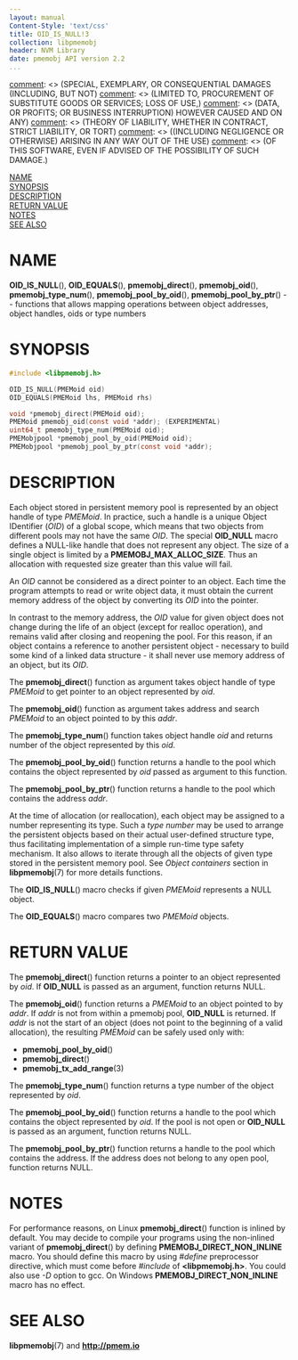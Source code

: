 ```yaml
---
layout: manual
Content-Style: 'text/css'
title: OID_IS_NULL!3
collection: libpmemobj
header: NVM Library
date: pmemobj API version 2.2
...
```


[comment]: <> (Copyright 2017, Intel Corporation)

[comment]: <> (Redistribution and use in source and binary forms, with or without)
[comment]: <> (modification, are permitted provided that the following conditions)
[comment]: <> (are met:)
[comment]: <> (    * Redistributions of source code must retain the above copyright)
[comment]: <> (      notice, this list of conditions and the following disclaimer.)
[comment]: <> (    * Redistributions in binary form must reproduce the above copyright)
[comment]: <> (      notice, this list of conditions and the following disclaimer in)
[comment]: <> (      the documentation and/or other materials provided with the)
[comment]: <> (      distribution.)
[comment]: <> (    * Neither the name of the copyright holder nor the names of its)
[comment]: <> (      contributors may be used to endorse or promote products derived)
[comment]: <> (      from this software without specific prior written permission.)

[comment]: <> (THIS SOFTWARE IS PROVIDED BY THE COPYRIGHT HOLDERS AND CONTRIBUTORS)
[comment]: <> ("AS IS" AND ANY EXPRESS OR IMPLIED WARRANTIES, INCLUDING, BUT NOT)
[comment]: <> (LIMITED TO, THE IMPLIED WARRANTIES OF MERCHANTABILITY AND FITNESS FOR)
[comment]: <> (A PARTICULAR PURPOSE ARE DISCLAIMED. IN NO EVENT SHALL THE COPYRIGHT)
[comment]: <> (OWNER OR CONTRIBUTORS BE LIABLE FOR ANY DIRECT, INDIRECT, INCIDENTAL,)
[comment]: <> (SPECIAL, EXEMPLARY, OR CONSEQUENTIAL DAMAGES (INCLUDING, BUT NOT)
[comment]: <> (LIMITED TO, PROCUREMENT OF SUBSTITUTE GOODS OR SERVICES; LOSS OF USE,)
[comment]: <> (DATA, OR PROFITS; OR BUSINESS INTERRUPTION) HOWEVER CAUSED AND ON ANY)
[comment]: <> (THEORY OF LIABILITY, WHETHER IN CONTRACT, STRICT LIABILITY, OR TORT)
[comment]: <> ((INCLUDING NEGLIGENCE OR OTHERWISE) ARISING IN ANY WAY OUT OF THE USE)
[comment]: <> (OF THIS SOFTWARE, EVEN IF ADVISED OF THE POSSIBILITY OF SUCH DAMAGE.)

[comment]: <> (oid_is_null.3 -- man page for persistent objects identifier and functions)

[NAME](#name)<br />
[SYNOPSIS](#synopsis)<br />
[DESCRIPTION](#description)<br />
[RETURN VALUE](#return-value)<br />
[NOTES](#notes)<br />
[SEE ALSO](#see-also)<br />


# NAME #

**OID_IS_NULL**(), **OID_EQUALS**(),
**pmemobj_direct**(), **pmemobj_oid**(),
**pmemobj_type_num**(), **pmemobj_pool_by_oid**(),
**pmemobj_pool_by_ptr**() -- functions that allows mapping
operations between object addresses, object handles, oids or type numbers


# SYNOPSIS #

```c
#include <libpmemobj.h>

OID_IS_NULL(PMEMoid oid)
OID_EQUALS(PMEMoid lhs, PMEMoid rhs)

void *pmemobj_direct(PMEMoid oid);
PMEMoid pmemobj_oid(const void *addr); (EXPERIMENTAL)
uint64_t pmemobj_type_num(PMEMoid oid);
PMEMobjpool *pmemobj_pool_by_oid(PMEMoid oid);
PMEMobjpool *pmemobj_pool_by_ptr(const void *addr);
```


# DESCRIPTION #

Each object stored in persistent memory pool is represented by an object
handle of type *PMEMoid*. In practice, such a handle is a unique Object
IDentifier (*OID*) of a global scope, which means that two objects from
different pools may not have the same *OID*. The special **OID_NULL**
macro defines a NULL-like handle that does not represent any object.
The size of a single object is limited by a **PMEMOBJ_MAX_ALLOC_SIZE**.
Thus an allocation with requested size greater than this value will fail.

An *OID* cannot be considered as a direct pointer to an object. Each time
the program attempts to read or write object data, it must obtain the current
memory address of the object by converting its *OID* into the pointer.

In contrast to the memory address, the *OID* value for given object does not
change during the life of an object (except for realloc operation), and remains
valid after closing and reopening the pool. For this reason, if an object
contains a reference to another persistent object - necessary to build
some kind of a linked data structure - it shall never use memory
address of an object, but its *OID*.

The **pmemobj_direct**() function as argument takes object handle
of type *PMEMoid* to get pointer to an object represented by *oid*.

The **pmemobj_oid**() function as argument takes address and
search *PMEMoid* to an object pointed to by this *addr*.

The **pmemobj_type_num**() function takes object handle *oid* and returns
number of the object represented by this *oid*.

The **pmemobj_pool_by_oid**() function returns a handle to the pool which
contains the object represented by *oid* passed as argument to this function.

The **pmemobj_pool_by_ptr**() function returns a handle to the pool
which contains the address *addr*.

At the time of allocation (or reallocation), each object may be assigned to
a number representing its type. Such a *type number* may be used to arrange the
persistent objects based on their actual user-defined structure type, thus facilitating
implementation of a simple run-time type safety mechanism. It also allows to iterate through
all the objects of given type stored in the persistent memory pool.
See *Object containers* section in **libpmemobj**(7) for more details functions.

The **OID_IS_NULL**() macro checks if given *PMEMoid* represents a NULL object.

The **OID_EQUALS**() macro compares two *PMEMoid* objects.


# RETURN VALUE #

The **pmemobj_direct**() function returns a pointer to an object represented by *oid*.
If **OID_NULL** is passed as an argument, function returns NULL.

The **pmemobj_oid**() function returns a *PMEMoid* to an object pointed to by *addr*.
If *addr* is not from within a pmemobj pool, **OID_NULL** is returned.
If *addr* is not the start of an object (does not point to the beginning of a valid allocation),
the resulting *PMEMoid* can be safely used only with:

+ **pmemobj_pool_by_oid**()
+ **pmemobj_direct**()
+ **pmemobj_tx_add_range**(3)

The **pmemobj_type_num**() function returns a type number of the object represented by *oid*.

The **pmemobj_pool_by_oid**() function returns a handle to the pool which contains the object
represented by *oid*. If the pool is not open or **OID_NULL** is
passed as an argument, function returns NULL.

The **pmemobj_pool_by_ptr**() function returns a handle to the pool which contains the address.
If the address does not belong to any open pool, function returns NULL.


# NOTES #

For performance reasons, on Linux **pmemobj_direct**() function is
inlined by default. You may decide to compile your programs using the
non-inlined variant of **pmemobj_direct**() by defining
**PMEMOBJ_DIRECT_NON_INLINE** macro. You should define this macro
by using *\#define* preprocessor directive, which must come before
*\#include* of **\<libpmemobj.h\>**. You could also use *\-D* option to gcc.
On Windows **PMEMOBJ_DIRECT_NON_INLINE** macro has no effect.


# SEE ALSO #

**libpmemobj**(7) and **<http://pmem.io>**
